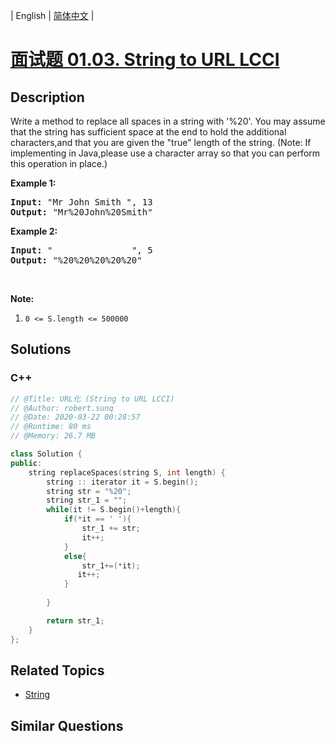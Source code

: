 
| English | [简体中文](README.md) |

# [面试题 01.03. String to URL LCCI](https://leetcode.cn//problems/string-to-url-lcci/)

## Description

<p>Write a method to replace all spaces in a string with &#39;%20&#39;. You may assume that the string has sufficient space at the end to hold the additional characters,and that you are given the &quot;true&quot; length of the string. (Note: If implementing in Java,please use a character array so that you can perform this operation in place.)</p>

<p><strong>Example 1:</strong></p>

<pre>
<strong>Input: </strong>&quot;Mr John Smith &quot;, 13
<strong>Output: </strong>&quot;Mr%20John%20Smith&quot;
</pre>

<p><strong>Example 2:</strong></p>

<pre>
<strong>Input: </strong>&quot;               &quot;, 5
<strong>Output: </strong>&quot;%20%20%20%20%20&quot;
</pre>

<p>&nbsp;</p>

<p><strong>Note:</strong></p>

<ol>
	<li><code>0 &lt;= S.length &lt;= 500000</code></li>
</ol>


## Solutions


### C++

```C++
// @Title: URL化 (String to URL LCCI)
// @Author: robert.sunq
// @Date: 2020-03-22 00:28:57
// @Runtime: 80 ms
// @Memory: 26.7 MB

class Solution {
public:
    string replaceSpaces(string S, int length) {
        string :: iterator it = S.begin();
        string str = "%20";
        string str_1 = "";
        while(it != S.begin()+length){
            if(*it == ' '){
                str_1 += str;
                it++;
            }
            else{
                str_1+=(*it);
               it++;  
            }
             
        }

        return str_1;
    }
};
```



## Related Topics

- [String](https://leetcode.cn//tag/string)

## Similar Questions


